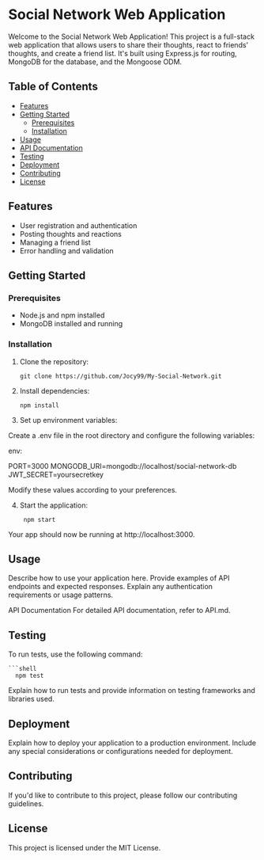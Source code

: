 # Social Network Web Application

Welcome to the Social Network Web Application! This project is a full-stack web application that allows users to share their thoughts, react to friends' thoughts, and create a friend list. It's built using Express.js for routing, MongoDB for the database, and the Mongoose ODM.

## Table of Contents

- [Features](#features)
- [Getting Started](#getting-started)
  - [Prerequisites](#prerequisites)
  - [Installation](#installation)
- [Usage](#usage)
- [API Documentation](#api-documentation)
- [Testing](#testing)
- [Deployment](#deployment)
- [Contributing](#contributing)
- [License](#license)

## Features

- User registration and authentication
- Posting thoughts and reactions
- Managing a friend list
- Error handling and validation


## Getting Started

### Prerequisites

- Node.js and npm installed
- MongoDB installed and running

### Installation

1. Clone the repository:

   ```shell
   git clone https://github.com/Jocy99/My-Social-Network.git

2. Install dependencies:

    ```shell
    npm install
    
  3. Set up environment variables:

Create a .env file in the root directory and configure the following variables:

env:

  PORT=3000
  MONGODB_URI=mongodb://localhost/social-network-db
  JWT_SECRET=yoursecretkey
  
Modify these values according to your preferences.

4. Start the application:

   ```shell
    npm start

Your app should now be running at http://localhost:3000.

## Usage
Describe how to use your application here. Provide examples of API endpoints and expected responses. Explain any authentication requirements or usage patterns.

API Documentation
For detailed API documentation, refer to API.md.

## Testing
To run tests, use the following command:

    ```shell
      npm test
      
Explain how to run tests and provide information on testing frameworks and libraries used.

## Deployment
Explain how to deploy your application to a production environment. Include any special considerations or configurations needed for deployment.

## Contributing
If you'd like to contribute to this project, please follow our contributing guidelines.

## License
This project is licensed under the MIT License.
